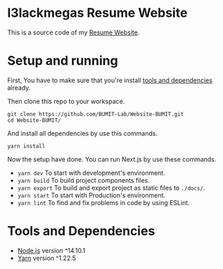 # l3lackmegas Resume Website
This is a source code of my [Resume Website](https://jaruwat.fucking-thai.dev/).

# Setup and running
First, You have to make sure that you're install [tools and dependencies](#tools-abd-dependencies) already.

Then clone this repo to your workspace.
```
git clone https://github.com/BUMIT-Lab/Website-BUMIT.git
cd Website-BUMIT/
```

And install all dependencies by use this commands.
```
yarn install
```

Now the setup have done. You can run Next.js by use these commands.
- `yarn dev` To start with development's environment.
- `yarn build` To build project components files.
- `yarn export` To build and export project as static files to `./docs/`.
- `yarn start` To start with Production's environment.
- `yarn lint` To find and fix problems in code by using ESLint.


# Tools and Dependencies
- [Node.js](https://nodejs.org/) version ^14.10.1
- [Yarn](https://classic.yarnpkg.com/en/docs/install) version ^1.22.5
